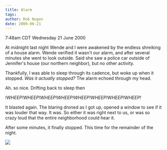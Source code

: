```yaml
---
title: Alarm
tags: 
author: Rob Nugen
date: 2000-06-21
---
```


<title></title>
<p class=date>7:48am CDT Wednesday 21 June 2000</p>

<p>At midnight last night Wende and I were awakened by the endless
shreiking of a house alarm.  Wende verified it wasn't our alarm, and
after several minutes she went to look outside.  Said she saw a police
car outside of Jennifer's house (our northern neighbor), but no other
activity.

<p>Thankfully, I was able to sleep through its cadence, but woke up
when it stopped.  <em>Was it actually stopped?</em> The alarm echoed
through my head.

<p>Ah. so nice.  Drifting back to sleep then

<p><em>!WHEEP!WHEEP!WHEEP!WHEEP!WHEEP!WHEEP!WHEEP!WHEEP!</em>

<p>It blasted again.  The blaring droned as I got up, opened a window
to see if it was louder that way.  It was.  So either it was right
next to us, or was so crazy loud that the entire neighborhood could
hear it.

<p>After some minutes, it finally stopped.  This time for the
remainder of the night.

<p><img src='/images/rob/wL-ROB.gif'>

